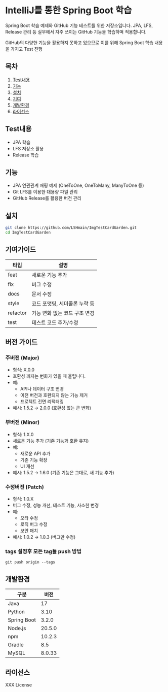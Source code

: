 # IntelliJ를 통한 Spring Boot 학습
Spring Boot 학습 예제와 GitHub 기능 테스트를 위한 저장소입니다.
JPA, LFS, Release 관리 등 실무에서 자주 쓰이는 GitHub 기능을 학습하며 적용합니다.

GitHub의 다양한 기능을 활용하지 못하고 있으므로 이를 위해 Spring Boot 학습 내용을 가지고 Test 진행

## 목차
1. [Test내용](#Test내용)
2. [기능](#기능)
3. [설치](#설치)
4. [기여](#기여)
5. [개발환경](#개발환경)
6. [라이선스](#라이선스)

## Test내용
- JPA 학습
- LFS 저장소 활용
- Release 학습

## 기능
- JPA 연관관계 매핑 예제 (OneToOne, OneToMany, ManyToOne 등)
- Git LFS를 이용한 대용량 파일 관리
- GitHub Release를 활용한 버전 관리

## 설치
```bash
git clone https://github.com/LSHmain/ImgTestCardGarden.git
cd ImgTestCardGarden
```

## 기여가이드
| 타입  | 설명 |
|-------|------|
| feat  | 새로운 기능 추가 |
| fix   | 버그 수정 |
| docs  | 문서 수정 |
| style | 코드 포맷팅, 세미콜론 누락 등 |
| refactor | 기능 변화 없는 코드 구조 변경 |
| test  | 테스트 코드 추가/수정 |

## 버전 가이드
### 주버전 (Major)
* 형식: X.0.0
* 호환성 깨지는 변화가 있을 때 올립니다.
* 예:
    * API나 데이터 구조 변경
    * 이전 버전과 호환되지 않는 기능 제거
    * 프로젝트 전면 리팩터링
* 예시: 1.5.2 → 2.0.0 (호환성 없는 큰 변화)

### 부버전 (Minor)
* 형식: 1.X.0
* 새로운 기능 추가 (기존 기능과 호환 유지)
* 예:
    * 새로운 API 추가
    * 기존 기능 확장
    * UI 개선
* 예시: 1.5.2 → 1.6.0 (기존 기능은 그대로, 새 기능 추가)

### 수정버전 (Patch)
* 형식: 1.0.X
* 버그 수정, 성능 개선, 테스트 기능, 사소한 변경
* 예:
    * 오타 수정
    * 로직 버그 수정
    * 보안 패치
* 예시: 1.0.2 → 1.0.3 (버그만 수정)
### tags 설정후 모든 tag들 push 방법
  ```
  git push origin --tags
  ```


## 개발환경
| 구분         | 버전 |
|--------------|------|
| Java         | 17   |
| Python       | 3.10 |
| Spring Boot  | 3.2.0 |
| Node.js      | 20.5.0 |
| npm          | 10.2.3 |
| Gradle       | 8.5  |
| MySQL        | 8.0.33 |

## 라이선스
XXX License

